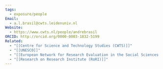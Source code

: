 ```yaml
---
tags:
  - exposure/people
Email:
  - a.l.brasil@cwts.leidenuniv.nl
Website:
  - https://www.cwts.nl/people/andrebrasil
ORCID: http://orcid.org/0000-0003-1832-5199
Related:
  - "[[Centre for Science and Technology Studies (CWTS)]]"
  - "[[UNESCO]]"
  - "[[European Network for Research Evaluation in the Social Sciences and the Humanities (ENRESSH)]]"
  - "[[Research on Research Institute (RoRI)]]"
---
```

